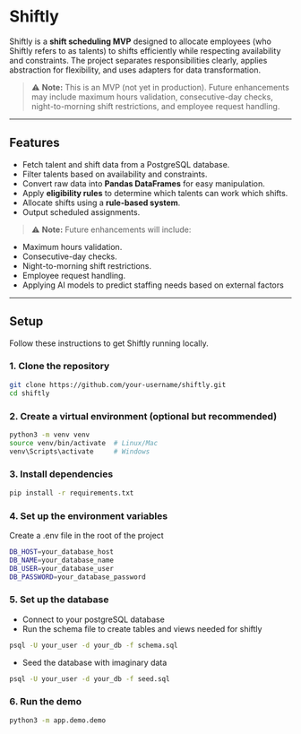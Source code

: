 # Shiftly

Shiftly is a **shift scheduling MVP** designed to allocate employees (who Shiftly refers to as talents) to shifts efficiently while respecting availability and constraints. The project separates responsibilities clearly, applies abstraction for flexibility, and uses adapters for data transformation.

> ⚠️ **Note:** This is an MVP (not yet in production). Future enhancements may include maximum hours validation, consecutive-day checks, night-to-morning shift restrictions, and employee request handling.

---

## Features

- Fetch talent and shift data from a PostgreSQL database.
- Filter talents based on availability and constraints.
- Convert raw data into **Pandas DataFrames** for easy manipulation.
- Apply **eligibility rules** to determine which talents can work which shifts.
- Allocate shifts using a **rule-based system**.
- Output scheduled assignments.

> ⚠️ **Note:** Future enhancements will include:

- Maximum hours validation.
- Consecutive-day checks.
- Night-to-morning shift restrictions.
- Employee request handling.
- Applying AI models to predict staffing needs based on external factors

---

## Setup

Follow these instructions to get Shiftly running locally.
### 1. Clone the repository

```bash
git clone https://github.com/your-username/shiftly.git
cd shiftly
```

### 2. Create a virtual environment (optional but recommended)

```bash
python3 -m venv venv
source venv/bin/activate  # Linux/Mac
venv\Scripts\activate     # Windows
```

### 3. Install dependencies

```bash
pip install -r requirements.txt
```

### 4. Set up the environment variables

Create a .env file in the root of the project

```bash
DB_HOST=your_database_host
DB_NAME=your_database_name
DB_USER=your_database_user
DB_PASSWORD=your_database_password
```

### 5. Set up the database

- Connect to your postgreSQL database
- Run the schema file to create tables and views needed for shiftly

```bash
psql -U your_user -d your_db -f schema.sql
```

- Seed the database with imaginary data

```bash
psql -U your_user -d your_db -f seed.sql
```

### 6. Run the demo

```bash
python3 -m app.demo.demo
```